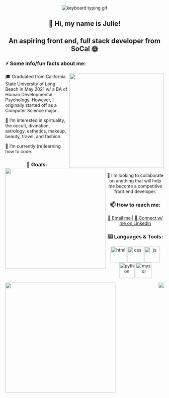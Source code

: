 <section align= "center">
  <img src=https://media.tenor.com/D5QVYSPmpmAAAAAC/anime-keyboard-typing-keyboard-anime.gif alt= "keyboard typing gif">
  <h1> 👋 Hi, my name is Julie! </h1> <!-- find out how to get rid of the lines separating the two headings-->
  <h2> An aspiring front end, full stack developer from SoCal 🌞 </h2>
<section>

<section>
  <h3 align= "left"> ⚡️ Some info/fun facts about me: </h2>
  <img align= "right" src= https://www.icegif.com/wp-content/uploads/2022/06/icegif-499.gif width = 300>
  <p align= "left"> 🎓 Graduated from California State University of Long Beach in May 2021 w/ a BA of Human Developmental Psychology. However, I originally started off as a Computer Science major. </p> 
  <p align= "left"> 👀 I’m interested in spirtuality, the occult, divination, astrology, esthetics, makeup, beauty, travel, and fashion. </p>
  <p align= "left"> 🌱 I’m currently (re)learning how to code. </p>
</section>

<section>
  <img align = "left" src=https://devforum-uploads.s3.dualstack.us-east-2.amazonaws.com/uploads/original/4X/2/7/4/274d40f45b3f56a908c194f494eec2319ca3063b.gif width = 320>
  <h3 align= "center left"> 🎯 Goals: </h3> <!-- find out how to have center left alignment -->
  <p> 💞️ I’m looking to collaborate on anything that will help me become a competitive front end developer. </p>
</section>

<!-- find out how to add a line break here -->

<section>
  <h3> 📫 How to reach me: </h3>
  <a href= "mailto: juliechan03@gmail.com"> 📨 Email me </a> | <a href= "https://www.linkedin.com/in/juliechan2/"> 📱 Connect w/ me on LinkedIn </a>
  <!-- Make this link open a new tab -->
</section>

<section>
  <h3> ⌨️ Languages & Tools: </h3>
  <p align = "center">
  <img align="center" src="https://cdn-icons-png.flaticon.com/512/3097/3097937.png" width = 50 alt="html">
  <img align="center" src="https://cdn-icons-png.flaticon.com/512/3097/3097811.png" width = 50 alt="css">
  <img align="center" src="https://cdn-user-icons.flaticon.com/93637/93637505/1676517111854.svg?token=exp=1676518012~hmac=4eed757078b4bf63512881b0757a6580" width = 50 alt="js">
  <img align="center" src="https://cdn-icons-png.flaticon.com/512/3098/3098090.png" width = 50 alt="python">
  <img align="center" src="https://cdn-icons-png.flaticon.com/512/1199/1199129.png" width = 50 alt="mysql">
  </p>
</section>
  
<section>
  <img align = "left" src="https://github-readme-streak-stats.herokuapp.com?user=juliechan01&theme=synthwave&border_radius=5.5)](https://git.io/streak-stats)" width = 350>
  <img align = "right" src="https://github-readme-stats.vercel.app/api/top-langs/?username=juliechan01&hide=css&layout=compact&theme=synthwave">
</section>

<!---
juliechan01/juliechan01 is a ✨ special ✨ repository because its `README.md` (this file) appears on your GitHub profile.
You can click the Preview link to take a look at your changes.
--->
